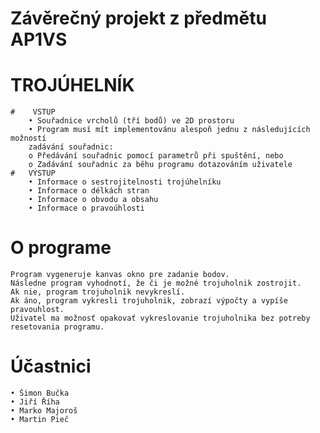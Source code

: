 # Závěrečný projekt z předmětu AP1VS
#  TROJÚHELNÍK
    #    VSTUP
        • Souřadnice vrcholů (tří bodů) ve 2D prostoru
        • Program musí mít implementovánu alespoň jednu z následujících možností
        zadávání souřadnic:
        o Předávání souřadnic pomocí parametrů při spuštění, nebo
        o Zadávání souřadnic za běhu programu dotazováním uživatele
    #   VÝSTUP
        • Informace o sestrojitelnosti trojúhelníku
        • Informace o délkách stran
        • Informace o obvodu a obsahu
        • Informace o pravoúhlosti
# O programe
    Program vygeneruje kanvas okno pre zadanie bodov.
    Následne program vyhodnotí, že či je možné trojuholnik zostrojit.
    Ak nie, program trojuholnik nevykreslí.
    Ak áno, program vykresli trojuholnik, zobrazí výpočty a vypíše pravouhlost.
    Uživatel ma možnosť opakovať vykreslovanie trojuholnika bez potreby resetovania programu.
# Účastnici
    • Šimon Bučka
    • Jiří Říha
    • Marko Majoroš
    • Martin Pieč
